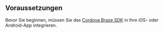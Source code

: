 ## Voraussetzungen

Bevor Sie beginnen, müssen Sie das [Cordova Braze SDK]({{site.baseurl}}/developer_guide/platform_integration_guides/cordova/initial_setup/integration/) in Ihre iOS- oder Android-App integrieren.
